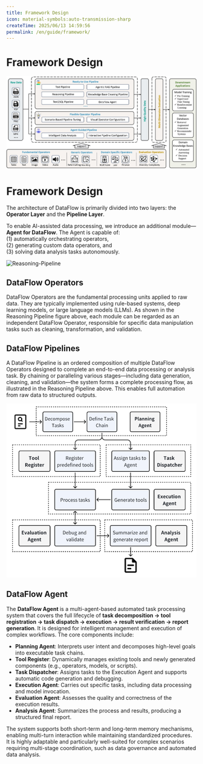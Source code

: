 ```yaml
---
title: Framework Design  
icon: material-symbols:auto-transmission-sharp
createTime: 2025/06/13 14:59:56  
permalink: /en/guide/framework/  
---  
```

# Framework Design  

![Dataflow-Framework](/dataflow_framework.jpg)

# Framework Design

The architecture of DataFlow is primarily divided into two layers: the **Operator Layer** and the **Pipeline Layer**.

To enable AI-assisted data processing, we introduce an additional module—**Agent for DataFlow**. The Agent is capable of:  
(1) automatically orchestrating operators,  
(2) generating custom data operators, and  
(3) solving data analysis tasks autonomously.

![Reasoning-Pipeline](/Reasoning_Pipeline.jpg)

## DataFlow Operators

DataFlow Operators are the fundamental processing units applied to raw data. They are typically implemented using rule-based systems, deep learning models, or large language models (LLMs). As shown in the Reasoning Pipeline figure above, each module can be regarded as an independent DataFlow Operator, responsible for specific data manipulation tasks such as cleaning, transformation, and validation.

## DataFlow Pipelines

A DataFlow Pipeline is an ordered composition of multiple DataFlow Operators designed to complete an end-to-end data processing or analysis task. By chaining or paralleling various stages—including data generation, cleaning, and validation—the system forms a complete processing flow, as illustrated in the Reasoning Pipeline above. This enables full automation from raw data to structured outputs.

![Dataflow-Agent](/agent_en.png)

## DataFlow Agent

The **DataFlow Agent** is a multi-agent-based automated task processing system that covers the full lifecycle of **task decomposition → tool registration → task dispatch → execution → result verification → report generation**. It is designed for intelligent management and execution of complex workflows. The core components include:

- **Planning Agent**: Interprets user intent and decomposes high-level goals into executable task chains.
- **Tool Register**: Dynamically manages existing tools and newly generated components (e.g., operators, models, or scripts).
- **Task Dispatcher**: Assigns tasks to the Execution Agent and supports automatic code generation and debugging.
- **Execution Agent**: Carries out specific tasks, including data processing and model invocation.
- **Evaluation Agent**: Assesses the quality and correctness of the execution results.
- **Analysis Agent**: Summarizes the process and results, producing a structured final report.

The system supports both short-term and long-term memory mechanisms, enabling multi-turn interaction while maintaining standardized procedures. It is highly adaptable and particularly well-suited for complex scenarios requiring multi-stage coordination, such as data governance and automated data analysis.

